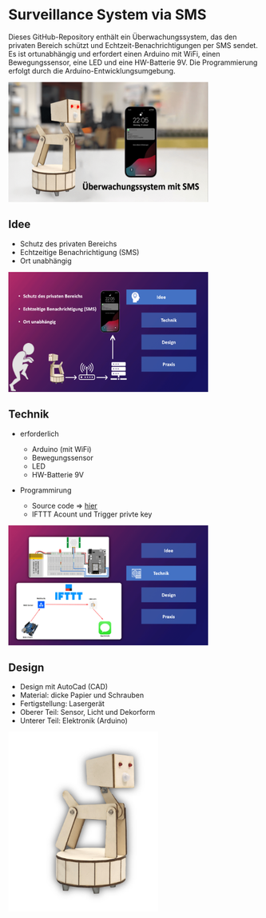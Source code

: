 # Surveillance System via SMS
Dieses GitHub-Repository enthält ein Überwachungssystem, das den privaten Bereich schützt und Echtzeit-Benachrichtigungen per SMS sendet. Es ist ortunabhängig und erfordert einen Arduino mit WiFi, einen Bewegungssensor, eine LED und eine HW-Batterie 9V. Die Programmierung erfolgt durch die Arduino-Entwicklungsumgebung.

<img alt="schönes Bild" src="pic/pic.png" width="400" height="240" >


## Idee
- Schutz des privaten Bereichs
- Echtzeitige Benachrichtigung (SMS)
- Ort unabhängig 

<img alt="schönes Bild" src="pic/pic1.png" width="400" height="240" >


## Technik
- erforderlich
  - Arduino (mit WiFi)
  - Bewegungssensor
  - LED
  - HW-Batterie 9V
  
- Programmirung
  - Source code => [hier](/source/code.ino)
  - IFTTT Acount und Trigger privte key
  
<img alt="schönes Bild" src="pic/pic2.png" width="400" height="240" >


## Design
- Design mit AutoCad (CAD)
- Material: dicke Papier und Schrauben
- Fertigstellung: Lasergerät
- Oberer Teil: Sensor, Licht und Dekorform
- Unterer Teil: Elektronik (Arduino)

<img alt="schönes Bild" src="pic/pic3.png" width="300" height="360" >

